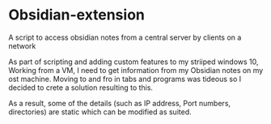 # Obsidian-extension
A script to access obsidian notes from a central server by clients on a network

As part of scripting and adding custom features to my striiped windows 10, Working from a VM, I need to get information from my Obsidian notes on my ost machine.
Moving to and fro in tabs and programs was tideous so I decided to crete a solution resulting to this. 

As a result, some of the details (such as IP address, Port numbers, directories) are static which can be modified as suited.
